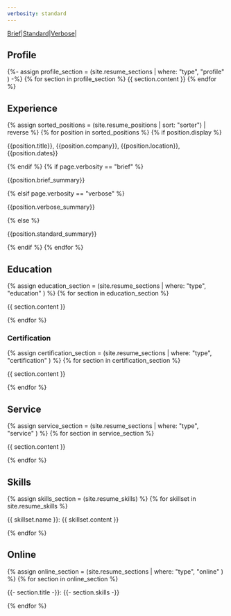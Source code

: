 ```yaml
---
verbosity: standard
---
```

[Brief](resume_brief.md)|[Standard](resume.md)|[Verbose](resume_verbose.md)|

## Profile

{%- assign profile_section = (site.resume_sections | where: "type", "profile" ) -%}
{% for section in profile_section %}
{{ section.content }}
{% endfor %}

## Experience

{% assign sorted_positions = (site.resume_positions | sort: "sorter") | reverse %}
{% for position in sorted_positions %}
  {% if position.display %}
<p>{{position.title}}, {{position.company}}, {{position.location}}, {{position.dates}}</p>
  {% endif %}
  {% if page.verbosity == "brief" %}
<p>{{position.brief_summary}}</p>
  {% elsif page.verbosity == "verbose" %}
<p>{{position.verbose_summary}}</p>
  {% else %}
<p>{{position.standard_summary}}</p>
  {% endif %}
{% endfor %}

## Education

{% assign education_section = (site.resume_sections | where: "type", "education" ) %}
{% for section in education_section %}
<p>{{ section.content }}</p>
{% endfor %}

### Certification

{% assign certification_section = (site.resume_sections | where: "type", "certification" ) %}
{% for section in certification_section %}
<p>{{ section.content }}</p>
{% endfor %}

## Service

{% assign service_section = (site.resume_sections | where: "type", "service" ) %}
{% for section in service_section %}
<p>{{ section.content }}</p>
{% endfor %}

## Skills
{% assign skills_section = (site.resume_skills) %}
{% for skillset in site.resume_skills %}
<p>{{ skillset.name }}: {{ skillset.content }}</p>
{% endfor %}

## Online

{% assign online_section = (site.resume_sections | where: "type", "online" ) %}
{% for section in online_section %}
<p>{{- section.title -}}: {{- section.skills -}}</p>
{% endfor %}
